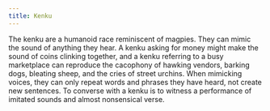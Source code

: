 ```yaml
---
title: Kenku
---
```


The kenku are a humanoid race reminiscent of magpies. They can mimic the sound
of anything they hear. A kenku asking for money might make the sound of coins
clinking together, and a kenku referring to a busy marketplace can reproduce
the cacophony of hawking vendors, barking dogs, bleating sheep, and the cries
of street urchins. When mimicking voices, they can only repeat words and
phrases they have heard, not create new sentences. To converse with a kenku is
to witness a performance of imitated sounds and almost nonsensical verse.
